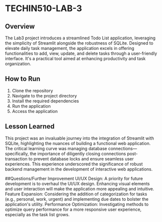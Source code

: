 # TECHIN510-LAB-3

## Overview
The Lab3 project introduces a streamlined Todo List application, leveraging the simplicity of Streamlit alongside the robustness of SQLite. Designed to elevate daily task management, the application excels in offering functionalities to add, view, update, and delete tasks through a user-friendly interface. It's a practical tool aimed at enhancing productivity and task organization.

## How to Run
1. Clone the repository
2. Navigate to the project directory
3. Install the required dependencies
4. Run the application
5. Access the application

## Lesson Learned
This project was an invaluable journey into the integration of Streamlit with SQLite, highlighting the nuances of building a functional web application. The critical learning curve was managing database connections—specifically, the importance of diligently closing connections post-transaction to prevent database locks and ensure seamless user experiences. This experience underscored the significance of robust backend management in the development of interactive web applications.

##Questions/Further Improvement
UI/UX Design: A priority for future development is to overhaul the UI/UX design. Enhancing visual elements and user interaction will make the application more appealing and intuitive.
Feature Expansion: Considering the addition of categorization for tasks (e.g., personal, work, urgent) and implementing due dates to bolster the application's utility.
Performance Optimization: Investigating methods to optimize query performance for a more responsive user experience, especially as the task list grows.
